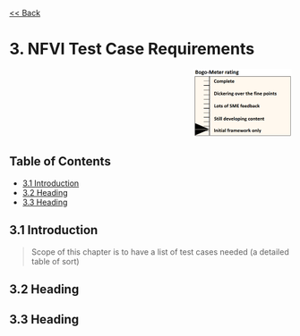 [<< Back](../)

# 3. NFVI Test Case Requirements
<p align="right"><img src="../figures/bogo_ifo.png" alt="scope" title="Scope" width="35%"/></p>

## Table of Contents
* [3.1 Introduction](#3.1)
* [3.2 Heading](#3.2)
* [3.3 Heading](#3.3)

<a name="3.1"></a>
## 3.1 Introduction

> Scope of this chapter is to have a list of test cases needed (a detailed table of sort)

<a name="3.2"></a>
## 3.2 Heading


<a name="3.3"></a>
## 3.3 Heading
